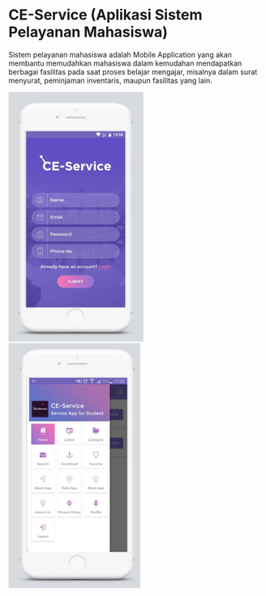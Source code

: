 # CE-Service (Aplikasi Sistem Pelayanan Mahasiswa)

Sistem pelayanan mahasiswa adalah Mobile Application yang akan membantu memudahkan mahasiswa dalam kemudahan mendapatkan berbagai fasilitas pada saat proses belajar mengajar, misalnya dalam surat menyurat, peminjaman inventaris, maupun fasilitas yang lain.

![alt text](https://raw.githubusercontent.com/naufalboys/CE-Service/master/UI-1.jpg "User Interface 1") ![alt text](https://raw.githubusercontent.com/naufalboys/CE-Service/master/UI-2.jpg "User Interface 2")
